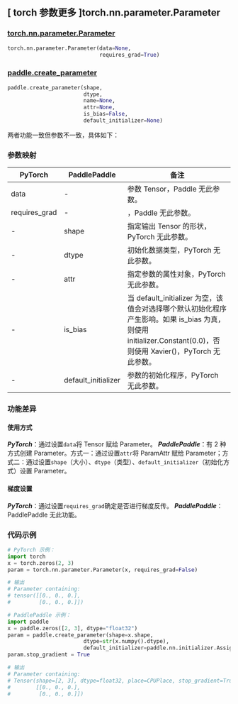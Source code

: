 ## [ torch 参数更多 ]torch.nn.parameter.Parameter
### [torch.nn.parameter.Parameter](https://pytorch.org/docs/stable/generated/torch.nn.parameter.Parameter.html?highlight=torch%20nn%20parameter#torch.nn.parameter.Parameter)

```python
torch.nn.parameter.Parameter(data=None,
                             requires_grad=True)
```

### [paddle.create_parameter](https://github.com/PaddlePaddle/Paddle/blob/release/2.1/python/paddle/fluid/layers/tensor.py#L77)

```python
paddle.create_parameter(shape,
                        dtype,
                        name=None,
                        attr=None,
                        is_bias=False,
                        default_initializer=None)
```

两者功能一致但参数不一致，具体如下：
### 参数映射
| PyTorch       | PaddlePaddle | 备注                                                   |
| ------------- | ------------ | ------------------------------------------------------ |
| data          | -            | 参数 Tensor，Paddle 无此参数。  |
| requires_grad | -            | ，Paddle 无此参数。  |
| -             | shape        | 指定输出 Tensor 的形状，PyTorch 无此参数。  |
| -             | dtype        | 初始化数据类型，PyTorch 无此参数。  |
| -             | attr         | 指定参数的属性对象，PyTorch 无此参数。  |
| -             | is_bias      | 当 default_initializer 为空，该值会对选择哪个默认初始化程序产生影响。如果 is_bias 为真，则使用 initializer.Constant(0.0)，否则使用 Xavier()，PyTorch 无此参数。  |
| -             | default_initializer | 参数的初始化程序，PyTorch 无此参数。  |

### 功能差异

#### 使用方式
***PyTorch***：通过设置`data`将 Tensor 赋给 Parameter。
***PaddlePaddle***：有 2 种方式创建 Parameter。方式一：通过设置`attr`将 ParamAttr 赋给 Parameter；方式二：通过设置`shape`（大小）、`dtype`（类型）、`default_initializer`（初始化方式）设置 Parameter。

#### 梯度设置
***PyTorch***：通过设置`requires_grad`确定是否进行梯度反传。
***PaddlePaddle***：PaddlePaddle 无此功能。


### 代码示例
``` python
# PyTorch 示例：
import torch
x = torch.zeros(2, 3)
param = torch.nn.parameter.Parameter(x, requires_grad=False)

# 输出
# Parameter containing:
# tensor([[0., 0., 0.],
#         [0., 0., 0.]])
```

``` python
# PaddlePaddle 示例：
import paddle
x = paddle.zeros([2, 3], dtype="float32")
param = paddle.create_parameter(shape=x.shape,
                        dtype=str(x.numpy().dtype),
                        default_initializer=paddle.nn.initializer.Assign(x))
param.stop_gradient = True

# 输出
# Parameter containing:
# Tensor(shape=[2, 3], dtype=float32, place=CPUPlace, stop_gradient=True,
#        [[0., 0., 0.],
#         [0., 0., 0.]])
```
